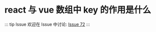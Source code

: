 # react 与 vue 数组中 key 的作用是什么



::: tip Issue 
 欢迎在 Issue 中讨论: [Issue 72](https://github.com/shfshanyue/Daily-Question/issues/72) 
:::